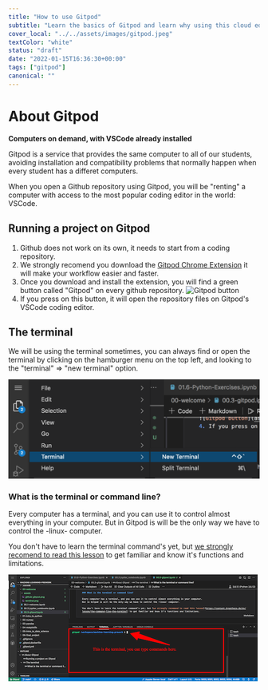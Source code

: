 ```yaml
---
title: "How to use Gitpod"
subtitle: "Learn the basics of Gitpod and learn why using this cloud editor is the most convinient way to code today"
cover_local: "../../assets/images/gitpod.jpeg"
textColor: "white"
status: "draft"
date: "2022-01-15T16:36:30+00:00"
tags: ["gitpod"]
canonical: ""
---
```


# About Gitpod

__Computers on demand, with VSCode already installed__

Gitpod is a service that provides the same computer to all of our students, avoiding installation and compatibility problems that normally happen when every student has a differet computers.

When you open a Github repository using Gitpod, you will be "renting" a computer with access to the most popular coding editor in the world: VSCode.

## Running a project on Gitpod

1. Github does not work on its own, it needs to start from a coding repository.
2. We strongly recomend you download the [Gitpod Chrome Extension](https://www.gitpod.io/docs/browser-extension/) it will make your workflow easier and faster.
3. Once you download and install the extension, you will find a green button called "Gitpod" on every github repository.
![Gitpod button](../../assets/github-gitpod.png)
4. If you press on this button, it will open the repository files on Gitpod's VSCode coding editor.


## The terminal

We will be using the terminal sometimes, you can always find or open the terminal by clicking on the hamburger menu on the top left, and looking to the "terminal" => "new terminal" option.

![Gitpod button](../../assets/images/terminal.png?raw=true)

### What is the terminal or command line?

Every computer has a terminal, and you can use it to control almost everything in your computer.
But in Gitpod is will be the only way we have to control the -linux- computer.

You don't have to learn the terminal command's yet, but [we strongly recomend to read this lesson](https://content.breatheco.de/en/lesson/the-command-line-the-terminal) to get familiar and know it's functions and limitations.

![Gitpod button](../../assets/images/terminal-command.png?raw=true)
